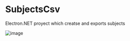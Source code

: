 # SubjectsCsv
Electron.NET proyect which creatse and exports subjects

![image](http://g.recordit.co/fBM3ufk2aW.gif)


